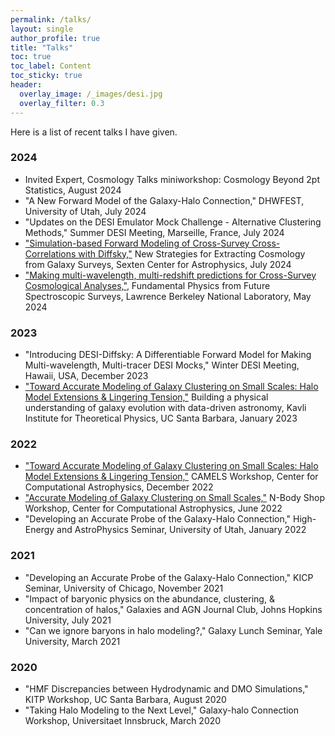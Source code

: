 ```yaml
---
permalink: /talks/
layout: single
author_profile: true
title: "Talks"
toc: true
toc_label: Content
toc_sticky: true
header:
  overlay_image: /_images/desi.jpg
  overlay_filter: 0.3
---
```


Here is a list of recent talks I have given.

### 2024

* Invited Expert, Cosmology Talks miniworkshop: Cosmology Beyond 2pt Statistics, August 2024
* "A New Forward Model of the Galaxy-Halo Connection," DHWFEST, University of Utah, July 2024
* "Updates on the DESI Emulator Mock Challenge - Alternative Clustering Methods," Summer DESI Meeting, Marseille, France, July 2024
* ["Simulation-based Forward Modeling of Cross-Survey Cross-Correlations with Diffsky,"](https://events.gwdg.de/event/573/contributions/2070/attachments/733/1320/GillianBeltz-Mohrmann_Diffsky.pdf) New Strategies for Extracting Cosmology from Galaxy Surveys, Sexten Center for Astrophysics, July 2024
* ["Making multi-wavelength, multi-redshift predictions for Cross-Survey Cosmological Analyses,"](https://www.youtube.com/live/6JN-cKVTZYQ?si=2LAFm6ZbBsZxcCb6&t=3156), Fundamental Physics from Future Spectroscopic Surveys, Lawrence Berkeley National Laboratory, May 2024

### 2023
* "Introducing DESI-Diffsky: A Differentiable Forward Model for Making Multi-wavelength, Multi-tracer DESI Mocks," Winter DESI Meeting, Hawaii, USA, December 2023
* ["Toward Accurate Modeling of Galaxy Clustering on Small Scales: Halo Model Extensions & Lingering Tension,"](https://online.kitp.ucsb.edu/online/galevo23/beltzmohrman/) Building a physical understanding of galaxy evolution with data-driven astronomy, Kavli Institute for Theoretical Physics, UC Santa Barbara, January 2023

### 2022
* ["Toward Accurate Modeling of Galaxy Clustering on Small Scales: Halo Model Extensions & Lingering Tension,"](https://indico.flatironinstitute.org/event/3324/contributions/2830/attachments/692/1039/Gillian%20Beltz-Mohrmann.pdf) CAMELS Workshop, Center for Computational Astrophysics, December 2022
* ["Accurate Modeling of Galaxy Clustering on Small Scales,"](https://www.simonsfoundation.org/event/n-body-workshop-49/) N-Body Shop Workshop, Center for Computational Astrophysics, June 2022
* "Developing an Accurate Probe of the Galaxy-Halo Connection," High-Energy and AstroPhysics Seminar, University of Utah, January 2022

### 2021
* "Developing an Accurate Probe of the Galaxy-Halo Connection," KICP Seminar, University of Chicago, November 2021
* "Impact of baryonic physics on the abundance, clustering, & concentration of halos," Galaxies and AGN Journal Club, Johns Hopkins University, July 2021
* "Can we ignore baryons in halo modeling?," Galaxy Lunch Seminar, Yale University, March 2021

### 2020
* "HMF Discrepancies between Hydrodynamic and DMO Simulations," KITP Workshop, UC Santa Barbara, August 2020
* "Taking Halo Modeling to the Next Level," Galaxy-halo Connection Workshop, Universitaet Innsbruck, March 2020


